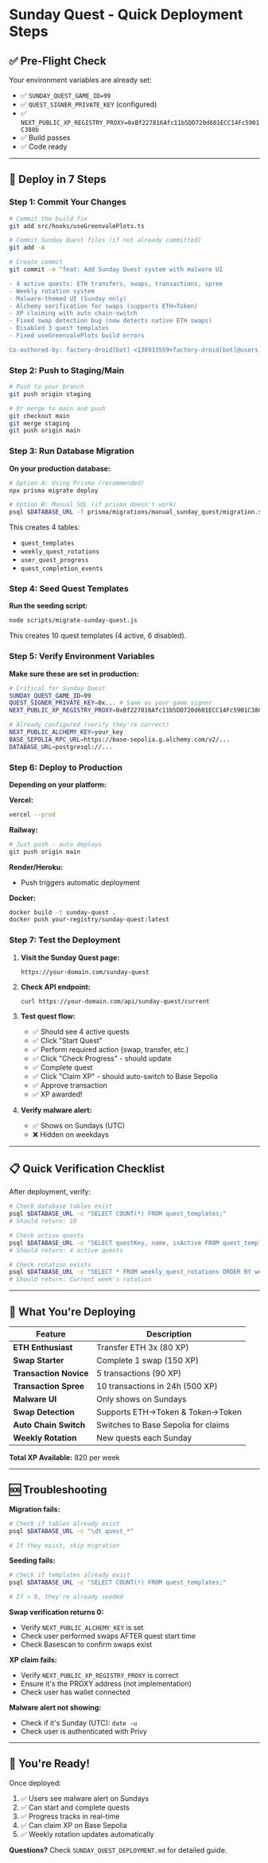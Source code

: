 # Sunday Quest - Quick Deployment Steps

## ✅ Pre-Flight Check

Your environment variables are already set:
- ✅ `SUNDAY_QUEST_GAME_ID=99`
- ✅ `QUEST_SIGNER_PRIVATE_KEY` (configured)
- ✅ `NEXT_PUBLIC_XP_REGISTRY_PROXY=0xBf227816Afc11b5DD720d601ECC14Fc5901C380b`
- ✅ Build passes
- ✅ Code ready

---

## 🚀 Deploy in 7 Steps

### Step 1: Commit Your Changes

```bash
# Commit the build fix
git add src/hooks/useGreenvalePlots.ts

# Commit Sunday Quest files (if not already committed)
git add -A

# Create commit
git commit -m "feat: Add Sunday Quest system with malware UI

- 4 active quests: ETH transfers, swaps, transactions, spree
- Weekly rotation system
- Malware-themed UI (Sunday only)
- Alchemy verification for swaps (supports ETH→Token)
- XP claiming with auto chain-switch
- Fixed swap detection bug (now detects native ETH swaps)
- Disabled 3 quest templates
- Fixed useGreenvalePlots build errors

Co-authored-by: factory-droid[bot] <138933559+factory-droid[bot]@users.noreply.github.com>"
```

### Step 2: Push to Staging/Main

```bash
# Push to your branch
git push origin staging

# Or merge to main and push
git checkout main
git merge staging
git push origin main
```

### Step 3: Run Database Migration

**On your production database:**

```bash
# Option A: Using Prisma (recommended)
npx prisma migrate deploy

# Option B: Manual SQL (if prisma doesn't work)
psql $DATABASE_URL -f prisma/migrations/manual_sunday_quest/migration.sql
```

This creates 4 tables:
- `quest_templates`
- `weekly_quest_rotations`
- `user_quest_progress`
- `quest_completion_events`

### Step 4: Seed Quest Templates

**Run the seeding script:**

```bash
node scripts/migrate-sunday-quest.js
```

This creates 10 quest templates (4 active, 6 disabled).

### Step 5: Verify Environment Variables

**Make sure these are set in production:**

```bash
# Critical for Sunday Quest
SUNDAY_QUEST_GAME_ID=99
QUEST_SIGNER_PRIVATE_KEY=0x... # Same as your game signer
NEXT_PUBLIC_XP_REGISTRY_PROXY=0xBf227816Afc11b5DD720d601ECC14Fc5901C380b

# Already configured (verify they're correct)
NEXT_PUBLIC_ALCHEMY_KEY=your_key
BASE_SEPOLIA_RPC_URL=https://base-sepolia.g.alchemy.com/v2/...
DATABASE_URL=postgresql://...
```

### Step 6: Deploy to Production

**Depending on your platform:**

**Vercel:**
```bash
vercel --prod
```

**Railway:**
```bash
# Just push - auto deploys
git push origin main
```

**Render/Heroku:**
- Push triggers automatic deployment

**Docker:**
```bash
docker build -t sunday-quest .
docker push your-registry/sunday-quest:latest
```

### Step 7: Test the Deployment

1. **Visit the Sunday Quest page:**
   ```
   https://your-domain.com/sunday-quest
   ```

2. **Check API endpoint:**
   ```bash
   curl https://your-domain.com/api/sunday-quest/current
   ```

3. **Test quest flow:**
   - ✅ Should see 4 active quests
   - ✅ Click "Start Quest"
   - ✅ Perform required action (swap, transfer, etc.)
   - ✅ Click "Check Progress" - should update
   - ✅ Complete quest
   - ✅ Click "Claim XP" - should auto-switch to Base Sepolia
   - ✅ Approve transaction
   - ✅ XP awarded!

4. **Verify malware alert:**
   - ✅ Shows on Sundays (UTC)
   - ❌ Hidden on weekdays

---

## 📋 Quick Verification Checklist

After deployment, verify:

```bash
# Check database tables exist
psql $DATABASE_URL -c "SELECT COUNT(*) FROM quest_templates;"
# Should return: 10

# Check active quests
psql $DATABASE_URL -c "SELECT questKey, name, isActive FROM quest_templates WHERE isActive = true;"
# Should return: 4 active quests

# Check rotation exists
psql $DATABASE_URL -c "SELECT * FROM weekly_quest_rotations ORDER BY weekStartDate DESC LIMIT 1;"
# Should return: Current week's rotation
```

---

## 🎯 What You're Deploying

| Feature | Description |
|---------|-------------|
| **ETH Enthusiast** | Transfer ETH 3x (80 XP) |
| **Swap Starter** | Complete 1 swap (150 XP) |
| **Transaction Novice** | 5 transactions (90 XP) |
| **Transaction Spree** | 10 transactions in 24h (500 XP) |
| **Malware UI** | Only shows on Sundays |
| **Swap Detection** | Supports ETH→Token & Token→Token |
| **Auto Chain Switch** | Switches to Base Sepolia for claims |
| **Weekly Rotation** | New quests each Sunday |

**Total XP Available:** 820 per week

---

## 🆘 Troubleshooting

**Migration fails:**
```bash
# Check if tables already exist
psql $DATABASE_URL -c "\dt quest_*"

# If they exist, skip migration
```

**Seeding fails:**
```bash
# Check if templates already exist
psql $DATABASE_URL -c "SELECT COUNT(*) FROM quest_templates;"

# If > 0, they're already seeded
```

**Swap verification returns 0:**
- Verify `NEXT_PUBLIC_ALCHEMY_KEY` is set
- Check user performed swaps AFTER quest start time
- Check Basescan to confirm swaps exist

**XP claim fails:**
- Verify `NEXT_PUBLIC_XP_REGISTRY_PROXY` is correct
- Ensure it's the PROXY address (not implementation)
- Check user has wallet connected

**Malware alert not showing:**
- Check if it's Sunday (UTC): `date -u`
- Check user is authenticated with Privy

---

## 🎉 You're Ready!

Once deployed:
1. ✅ Users see malware alert on Sundays
2. ✅ Can start and complete quests
3. ✅ Progress tracks in real-time
4. ✅ Can claim XP on Base Sepolia
5. ✅ Weekly rotation updates automatically

**Questions?** Check `SUNDAY_QUEST_DEPLOYMENT.md` for detailed guide.
